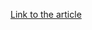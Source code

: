 [Link to the article](https://www.cisa.gov/news-events/alerts/2025/04/24/cisa-releases-seven-industrial-control-systems-advisories)

